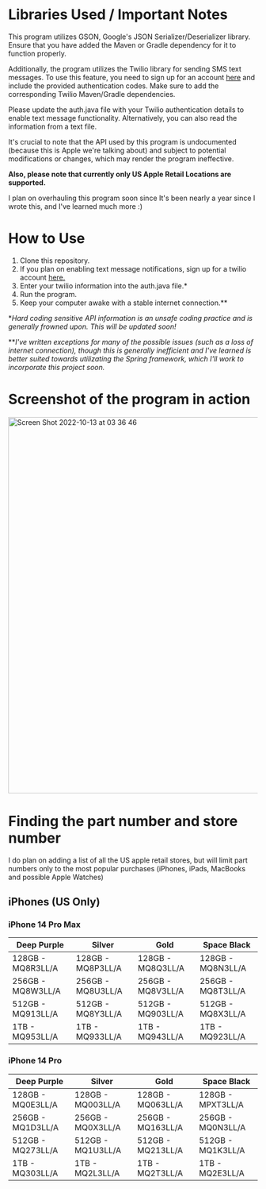 # Libraries Used / Important Notes

This program utilizes GSON, Google's JSON Serializer/Deserializer library. Ensure that you have added the Maven or Gradle dependency for it to function properly.

Additionally, the program utilizes the Twilio library for sending SMS text messages. To use this feature, you need to sign up for an account [here](https://www.twilio.com/) and include the provided authentication codes. Make sure to add the corresponding Twilio Maven/Gradle dependencies.

Please update the auth.java file with your Twilio authentication details to enable text message functionality. Alternatively, you can also read the information from a text file.

It's crucial to note that the API used by this program is undocumented (because this is Apple we're talking about) and subject to potential modifications or changes, which may render the program ineffective.

**Also, please note that currently only US Apple Retail Locations are supported.**

I plan on overhauling this program soon since It's been nearly a year since I wrote this, and I've learned much more :) 

# How to Use

1. Clone this repository.
2. If you plan on enabling text message notifications, sign up for a twilio account [here.](https://www.twilio.com/)
3. Enter your twilio information into the auth.java file.*
4. Run the program. 
5. Keep your computer awake with a stable internet connection.**

**Hard coding sensitive API information is an unsafe coding practice and is generally frowned upon. This will be updated soon!*


***I've written exceptions for many of the possible issues (such as a loss of internet connection), though this is generally inefficient and I've learned is better suited towards utilizating the Spring framework, which I'll work to incorporate this project soon.*


# Screenshot of the program in action 

<img width="758" alt="Screen Shot 2022-10-13 at 03 36 46" src="https://user-images.githubusercontent.com/77137812/195533965-c90d6a31-f8c1-4f1e-afdc-d3a66fcc5256.png">

# Finding the part number and store number

I do plan on adding a list of all the US apple retail stores, but will limit part numbers only to the most popular purchases (iPhones, iPads, MacBooks and possible Apple Watches) 

## iPhones (US Only)

### iPhone 14 Pro Max

|  **Deep Purple** | **Silver**         | **Gold**          | **Space Black**   |
| ---------------- | ------------------ | ----------------- | ----------------- |
| 128GB - MQ8R3LL/A| 128GB - MQ8P3LL/A  | 128GB - MQ8Q3LL/A | 128GB - MQ8N3LL/A |
| 256GB - MQ8W3LL/A| 256GB - MQ8U3LL/A  | 256GB - MQ8V3LL/A | 256GB - MQ8T3LL/A |
| 512GB - MQ913LL/A| 512GB - MQ8Y3LL/A  | 512GB - MQ903LL/A | 512GB - MQ8X3LL/A |
| 1TB   - MQ953LL/A| 1TB - MQ933LL/A    | 1TB - MQ943LL/A   | 1TB - MQ923LL/A   |

### iPhone 14 Pro

|  **Deep Purple** | **Silver**         | **Gold**          | **Space Black**   |
| ---------------- | ------------------ | ----------------- | ----------------- |
| 128GB - MQ0E3LL/A| 128GB - MQ003LL/A  | 128GB - MQ063LL/A | 128GB - MPXT3LL/A |
| 256GB - MQ1D3LL/A| 256GB - MQ0X3LL/A | 256GB - MQ163LL/A | 256GB - MQ0N3LL/A |
| 512GB - MQ273LL/A| 512GB - MQ1U3LL/A  | 512GB - MQ213LL/A | 512GB - MQ1K3LL/A |
| 1TB   - MQ303LL/A| 1TB - MQ2L3LL/A    | 1TB - MQ2T3LL/A   | 1TB - MQ2E3LL/A   |







